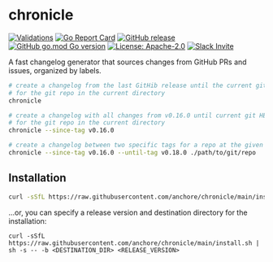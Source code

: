 # chronicle

[![Validations](https://github.com/anchore/chronicle/actions/workflows/validations.yaml/badge.svg)](https://github.com/anchore/chronicle/actions/workflows/validations.yaml)
[![Go Report Card](https://goreportcard.com/badge/github.com/anchore/chronicle)](https://goreportcard.com/report/github.com/anchore/chronicle)
[![GitHub release](https://img.shields.io/github/release/anchore/chronicle.svg)](https://github.com/anchore/chronicle/releases/latest)
[![GitHub go.mod Go version](https://img.shields.io/github/go-mod/go-version/anchore/chronicle.svg)](https://github.com/anchore/chronicle)
[![License: Apache-2.0](https://img.shields.io/badge/License-Apache%202.0-blue.svg)](https://github.com/anchore/chronicle/blob/main/LICENSE)
[![Slack Invite](https://img.shields.io/badge/Slack-Join-blue?logo=slack)](https://anchore.com/slack)


A fast changelog generator that sources changes from GitHub PRs and issues, organized by labels.

```bash
# create a changelog from the last GitHib release until the current git HEAD tag/commit
# for the git repo in the current directory
chronicle 

# create a changelog with all changes from v0.16.0 until current git HEAD tag/commit
# for the git repo in the current directory
chronicle --since-tag v0.16.0

# create a changelog between two specific tags for a repo at the given path
chronicle --since-tag v0.16.0 --until-tag v0.18.0 ./path/to/git/repo
```

## Installation

```bash
curl -sSfL https://raw.githubusercontent.com/anchore/chronicle/main/install.sh | sh -s -- -b /usr/local/bin
```

...or, you can specify a release version and destination directory for the installation:

```
curl -sSfL https://raw.githubusercontent.com/anchore/chronicle/main/install.sh | sh -s -- -b <DESTINATION_DIR> <RELEASE_VERSION>
```

